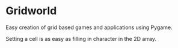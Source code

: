 # Gridworld

Easy creation of grid based games and applications using Pygame.

Setting a cell is as easy as filling in character in the 2D array.
